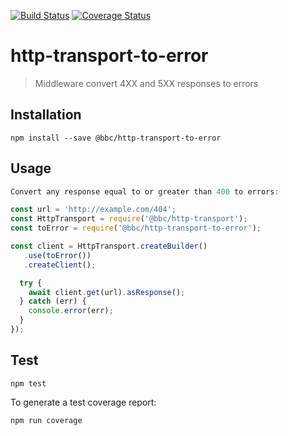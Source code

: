 [![Build Status](https://travis-ci.org/bbc/http-transport-to-error.svg)](https://travis-ci.org/bbc/http-transport-to-error) [![Coverage Status](https://coveralls.io/repos/github/bbc/http-transport-to-error/badge.svg?branch=master)](https://coveralls.io/github/bbc/http-transport-to-error?branch=master)

# http-transport-to-error

> Middleware convert 4XX and 5XX responses to errors

## Installation

```
npm install --save @bbc/http-transport-to-error
```

## Usage

```js
Convert any response equal to or greater than 400 to errors: 

const url = 'http://example.com/404';
const HttpTransport = require('@bbc/http-transport');
const toError = require('@bbc/http-transport-to-error');

const client = HttpTransport.createBuilder()
   .use(toError())
   .createClient();

  try {
    await client.get(url).asResponse();
  } catch (err) {
    console.error(err);    
  }
});
```

## Test

```
npm test
```

To generate a test coverage report:

```
npm run coverage
```
